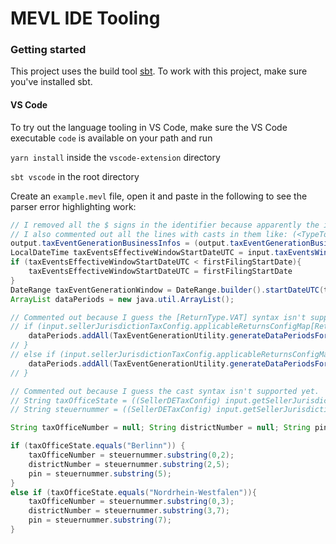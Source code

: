 MEVL IDE Tooling
==========

### Getting started
This project uses the build tool [sbt](https://www.scala-sbt.org). To work with this project, make sure you've installed sbt.

#### VS Code
To try out the language tooling in VS Code, make sure the VS Code executable `code` is available on your path and run

`yarn install` inside the `vscode-extension` directory

`sbt vscode` in the root directory

Create an `example.mevl` file, open it and paste in the following to see the parser error highlighting work:
```java
// I removed all the $ signs in the identifier because apparently the identifier parser regex doesn't allow them.
// I also commented out all the lines with casts in them like: (<TypeToCastTo>) <expression>>
output.taxEventGenerationBusinessInfos = (output.taxEventGenerationBusinessInfos == null ? new java.util.ArrayList() : output.taxEventGenerationBusinessInfos);
LocalDateTime taxEventsEffectiveWindowStartDateUTC = input.taxEventsWindowStartDateUTC;
if (taxEventsEffectiveWindowStartDateUTC < firstFilingStartDate){
	taxEventsEffectiveWindowStartDateUTC = firstFilingStartDate
}
DateRange taxEventGenerationWindow = DateRange.builder().startDateUTC(taxEventsEffectiveWindowStartDateUTC).endDateUTC(input.taxEventsWindowEndDateUTC).build();
ArrayList dataPeriods = new java.util.ArrayList();

// Commented out because I guess the [ReturnType.VAT] syntax isn't supported.
// if (input.sellerJurisdictionTaxConfig.applicableReturnsConfigMap[ReturnType.VAT].filingFrequencyInMonths.equals(3)){
    dataPeriods.addAll(TaxEventGenerationUtility.generateDataPeriodsForWindow(taxEventGenerationWindow, "JANUARY-MARCH;APRIL-JUNE;JULY-SEPTEMBER;OCTOBER-DECEMBER;"));
// }
// else if (input.sellerJurisdictionTaxConfig.applicableReturnsConfigMap[ReturnType.VAT].filingFrequencyInMonths.equals(1)){
    dataPeriods.addAll(TaxEventGenerationUtility.generateDataPeriodsForWindow(taxEventGenerationWindow, "JANUARY-JANUARY;FEBRUARY-FEBRUARY;MARCH-MARCH;APRIL-APRIL;MAY-MAY;JUNE-JUNE;JULY-JULY;AUGUST-AUGUST;SEPTEMBER-SEPTEMBER;OCTOBER-OCTOBER;NOVEMBER-NOVEMBER;DECEMBER-DECEMBER;"));
// }

// Commented out because I guess the cast syntax isn't supported yet.
// String taxOfficeState = ((SellerDETaxConfig) input.getSellerJurisdictionTaxConfig()).getTaxOfficeInfo().getAddress.getStateOrRegion();
// String steuernummer = ((SellerDETaxConfig) input.getSellerJurisdictionTaxConfig()).getSteuernummer();

String taxOfficeNumber = null; String districtNumber = null; String pin = null;

if (taxOfficeState.equals("Berlinn")) {
    taxOfficeNumber = steuernummer.substring(0,2);
    districtNumber = steuernummer.substring(2,5);
    pin = steuernummer.substring(5);
}
else if (taxOfficeState.equals("Nordrhein-Westfalen")){
    taxOfficeNumber = steuernummer.substring(0,3);
    districtNumber = steuernummer.substring(3,7);
    pin = steuernummer.substring(7);
}
```
